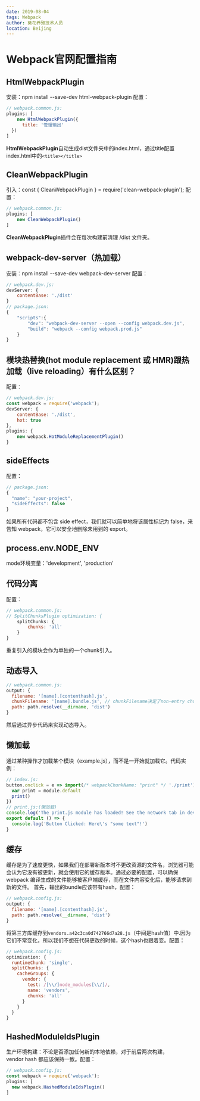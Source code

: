 ```yaml
---
date: 2019-08-04
tags: Webpack
author: 葵花养殖技术人员
location: Beijing
---
```


# Webpack官网配置指南

## HtmlWebpackPlugin
安装：npm install --save-dev html-webpack-plugin
配置：
```js
// webpack.common.js:
plugins: [
	new HtmlWebpackPlugin({
	  title: '管理输出'
  })
]
```
**HtmlWebpackPlugin**自动生成dist文件夹中的index.html，通过title配置index.html中的`<title></title>`

## CleanWebpackPlugin
引入：const { CleanWebpackPlugin } = require('clean-webpack-plugin');
配置：
```js
// webpack.common.js:
plugins: [
	new CleanWebpackPlugin()
]
```
**CleanWebpackPlugin**插件会在每次构建前清理 /dist 文件夹。

## webpack-dev-server（热加载）
安装：npm install --save-dev webpack-dev-server
配置：
```js
// webpack.dev.js:
devServer: {
	contentBase: './dist'
}
// package.json:
{
	"scripts":{
		"dev": "webpack-dev-server --open --config webpack.dev.js",
		"build": "webpack --config webpack.prod.js"
	}
}
```

## 模块热替换(hot module replacement 或 HMR)跟热加载（live reloading）有什么区别？
配置：
```js
// webpack.dev.js:
const webpack = require('webpack');
devServer: {
	contentBase: './dist',
	hot: true
},
plugins: {
	new webpack.HotModuleReplacementPlugin()
}
```

## sideEffects
配置：
```js
// package.json:
{
  "name": "your-project",
  "sideEffects": false
}
```
如果所有代码都不包含 side effect，我们就可以简单地将该属性标记为 false，来告知 webpack，它可以安全地删除未用到的 export。

## process.env.NODE_ENV
mode环境变量：'development', 'production'

## 代码分离
配置：
```js
// webpack.common.js:
// SplitChunksPlugin optimization: {
	splitChunks: {
		chunks: 'all'
	}
}
```
重复引入的模块会作为单独的一个chunk引入。

## 动态导入
```js
// webpack.common.js:
output: {
  filename: '[name].[contenthash].js',
  chunkFilename: '[name].bundle.js', // chunkFilename决定了non-entry chunk(非入口 chunk) 的名称。
  path: path.resolve(__dirname, 'dist')
}
```
然后通过异步代码来实现动态导入。

## 懒加载
通过某种操作才加载某个模块（example.js），而不是一开始就加载它。代码实例：
```js
// index.js:
button.onclick = e => import(/* webpackChunkName: "print" */ './print').then(module => {
  var print = module.default
  print()
})
// print.js:(懒加载)
console.log('The print.js module has loaded! See the network tab in dev tools...')
export default () => {
  console.log('Button Clicked: Here\'s "some text"!')
}
```

## 缓存
缓存是为了速度更快，如果我们在部署新版本时不更改资源的文件名，浏览器可能会认为它没有被更新，就会使用它的缓存版本。通过必要的配置，可以确保 webpack 编译生成的文件能够被客户端缓存，而在文件内容变化后，能够请求到新的文件。
首先，输出的bundle应该带有hash，配置：
```js
// webpack.config.js:
output: {
  filename: '[name].[contenthash].js',
  path: path.resolve(__dirname, 'dist')
}
```
将第三方库缓存到`vendors.a42c3ca0d742766d7a28.js`（中间是hash值）中.因为它们不常变化，所以我们不想在代码更改的时候，这个hash也跟着变。配置：
```js
// webpack.config.js:
optimization: {
  runtimeChunk: 'single',
  splitChunks: {
    cacheGroups: {
      vendor: {
        test: /[\\/]node_modules[\\/]/,
        name: 'vendors',
        chunks: 'all'
      }
    }
  }
}
```

## HashedModuleIdsPlugin
生产环境构建：不论是否添加任何新的本地依赖，对于前后两次构建，vendor hash 都应该保持一致。配置：
```js
// webpack.config.js:
const webpack = require('webpack');
plugins: [
  new webpack.HashedModuleIdsPlugin()
]
```
